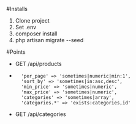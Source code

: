 #Installs

1. Clone project
2. Set .env
3. composer install
4. php artisan migrate --seed

#Points
- GET /api/products
- ```
    'per_page' => 'sometimes|numeric|min:1',
    'sort_by' => 'sometimes|in:asc,desc',
    'min_price' => 'sometimes|numeric',
    'max_price' => 'sometimes|numeric',
    'categories' => 'sometimes|array',
    'categories.*' => 'exists:categories,id'  
  ```

- GET /api/categories
